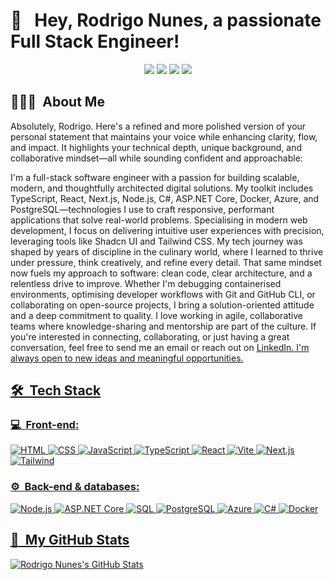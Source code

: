 <h1>👋 &nbsp; Hey, Rodrigo Nunes, a passionate Full Stack Engineer!</h1>
<p align="center">
<a href="https://www.linkedin.com/in/rodrigo-fraga-nunes-82418675/"><img src="https://img.shields.io/badge/-My%20LinkedIn-0077B5?style=flat-square&logo=linkedin&logoColor=white"/></a>
<a href="https://x.com/RodrigoDeFraga1/"><img src="https://img.shields.io/badge/-My%20X%20Profile-000000?style=flat-square&logo=X&logoColor=white"/></a>
<a href="https://d-dev-folio.vercel.app"><img src="https://img.shields.io/badge/My%20portfolio%20website-8A2BE2"/></a>
<a href="https://mail.google.com/mail/?view=cm&fs=1&to=rdefraganunes@gmail.com"><img src="https://img.shields.io/badge/-Send%20Me%20a%20Message-D14836?style=flat-square&logo=Gmail&logoColor=white"/></a>

</p>

<h2> 👨🏻‍💻 &nbsp;About Me </h2>

Absolutely, Rodrigo. Here's a refined and more polished version of your personal statement that maintains your voice while enhancing clarity, flow, and impact. It highlights your technical depth, unique background, and collaborative mindset—all while sounding confident and approachable:

I'm a full-stack software engineer with a passion for building scalable, modern, and thoughtfully architected digital solutions. My toolkit includes TypeScript, React, Next.js, Node.js, C#, ASP.NET Core, Docker, Azure, and PostgreSQL—technologies I use to craft responsive, performant applications that solve real-world problems.
Specialising in modern web development, I focus on delivering intuitive user experiences with precision, leveraging tools like Shadcn UI and Tailwind CSS. My tech journey was shaped by years of discipline in the culinary world, where I learned to thrive under pressure, think creatively, and refine every detail. That same mindset now fuels my approach to software: clean code, clear architecture, and a relentless drive to improve.
Whether I'm debugging containerised environments, optimising developer workflows with Git and GitHub CLI, or collaborating on open-source projects, I bring a solution-oriented attitude and a deep commitment to quality. I love working in agile, collaborative teams where knowledge-sharing and mentorship are part of the culture.
If you're interested in connecting, collaborating, or just having a great conversation, feel free to <a href="https://mail.google.com/mail/?view=cm&fs=1&to=rdefraganunes@gmail.com" target="_blank"> </a> send me an email   or reach out on <a href="https://www.linkedin.com/in/rodrigo-fraga-nunes-82418675/"> LinkedIn. I'm always open to new ideas and meaningful opportunities.


<h2> 🛠 &nbsp;Tech Stack</h2>
<h3>💻 &nbsp;Front-end:</h3>

![HTML](https://img.shields.io/badge/-HTML-333333?style=flat&logo=HTML5)
![CSS](https://img.shields.io/badge/-CSS-333333?style=flat&logo=CSS3&logoColor=1572B6)
![JavaScript](https://img.shields.io/badge/-JavaScript-333333?style=flat&logo=javascript)
![TypeScript](https://img.shields.io/badge/-TypeScript-333333?style=flat&logo=typescript&logoColor=2D79C7)
![React](https://img.shields.io/badge/-React-333333?style=flat&logo=react)
![Vite](https://img.shields.io/badge/-Vite-646CFF?style=flat&logo=vite&logoColor=white)
![Next.js](https://img.shields.io/badge/-Next.js-333333?style=flat&logo=next.js)
![Tailwind](https://img.shields.io/badge/-Tailwind-333333?style=flat&logo=tailwind-css)

<h3>⚙️ &nbsp;Back-end & databases:</h3>

![Node.js](https://img.shields.io/badge/-Node.js-333333?style=flat&logo=node.js)
![ASP.NET Core](https://img.shields.io/badge/-ASP.NET_Core-512BD4?style=flat&logo=dotnet&logoColor=white)
![SQL](https://img.shields.io/badge/-SQL-003B57?style=flat&logo=sqlite&logoColor=white)
![PostgreSQL](https://img.shields.io/badge/-PostgreSQL-333333?style=flat&logo=postgresql)
![Azure](https://img.shields.io/badge/-Azure-0078D4?style=flat&logo=microsoft-azure&logoColor=white)
![C#](https://img.shields.io/badge/-C%23-239120?style=flat&logo=c-sharp&logoColor=white)
![Docker](https://img.shields.io/badge/-Docker-333333?style=flat&logo=docker)


<h2>🚀 &nbsp;My GitHub Stats</h2>

![Rodrigo Nunes's GitHub Stats](https://github-readme-stats.vercel.app/api?username=RodrigoNunes2004&show_icons=true&theme=dracula)
